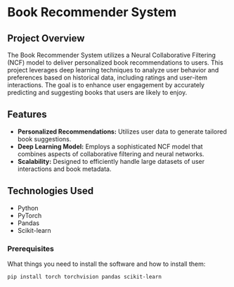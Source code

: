 # Book Recommender System

## Project Overview
The Book Recommender System utilizes a Neural Collaborative Filtering (NCF) model to deliver personalized book recommendations to users. This project leverages deep learning techniques to analyze user behavior and preferences based on historical data, including ratings and user-item interactions. The goal is to enhance user engagement by accurately predicting and suggesting books that users are likely to enjoy.

## Features
- **Personalized Recommendations:** Utilizes user data to generate tailored book suggestions.
- **Deep Learning Model:** Employs a sophisticated NCF model that combines aspects of collaborative filtering and neural networks.
- **Scalability:** Designed to efficiently handle large datasets of user interactions and book metadata.

## Technologies Used
- Python
- PyTorch
- Pandas
- Scikit-learn

### Prerequisites
What things you need to install the software and how to install them:

```bash
pip install torch torchvision pandas scikit-learn
